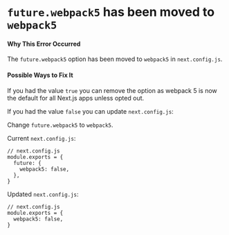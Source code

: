 # `future.webpack5` has been moved to `webpack5`

#### Why This Error Occurred

The `future.webpack5` option has been moved to `webpack5` in `next.config.js`.

#### Possible Ways to Fix It

If you had the value `true` you can remove the option as webpack 5 is now the default for all Next.js apps unless opted out.

If you had the value `false` you can update `next.config.js`:

Change `future.webpack5` to `webpack5`.

Current `next.config.js`:

    // next.config.js
    module.exports = {
      future: {
        webpack5: false,
      },
    }

Updated `next.config.js`:

    // next.config.js
    module.exports = {
      webpack5: false,
    }
